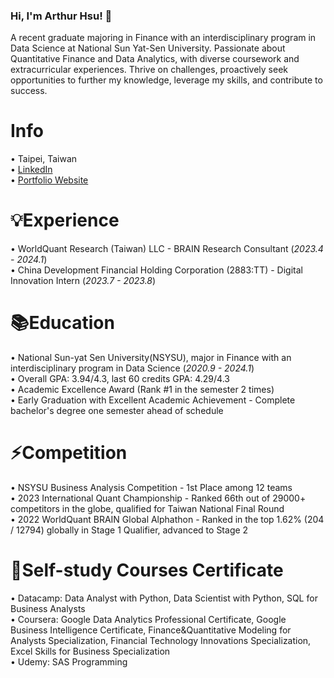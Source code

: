 ### Hi, I'm Arthur Hsu! 👋  
A recent graduate majoring in Finance with an interdisciplinary program in Data Science at National Sun Yat-Sen University. Passionate about Quantitative Finance and Data Analytics, with diverse coursework and extracurricular experiences. Thrive on challenges, proactively seek opportunities to further my knowledge, leverage my skills, and contribute to success.  

Info
======
• Taipei, Taiwan  
• [LinkedIn](https://www.linkedin.com/in/weihsin-hsu/)  
• [Portfolio Website](https://weihsinhsuarthur.mystrikingly.com/)  
  
💡Experience  
======  
• WorldQuant Research (Taiwan) LLC - BRAIN Research Consultant (_2023.4 - 2024.1_)  
• China Development Financial Holding Corporation (2883:TT) - Digital Innovation Intern  (_2023.7 - 2023.8_)


📚Education  
======  
• National Sun-yat Sen University(NSYSU), major in Finance with an interdisciplinary program in Data Science  (_2020.9 - 2024.1_)   
• Overall GPA: 3.94/4.3, last 60 credits GPA: 4.29/4.3    
• Academic Excellence Award (Rank #1 in the semester 2 times)    
• Early Graduation with Excellent Academic Achievement - Complete bachelor's degree one semester ahead of schedule    


⚡Competition
======
• NSYSU Business Analysis Competition - 1st Place among 12 teams     
• 2023 International Quant Championship - Ranked 66th out of 29000+ competitors in the globe, qualified for Taiwan National Final Round  
• 2022 WorldQuant BRAIN Global Alphathon - Ranked in the top 1.62% (204 / 12794) globally in Stage 1 Qualifier, advanced to Stage 2    

🌱Self-study Courses Certificate   
======  
• Datacamp: Data Analyst with Python, Data Scientist with Python, SQL for Business Analysts     
• Coursera: Google Data Analytics Professional Certificate, Google Business Intelligence Certificate, Finance&Quantitative Modeling for Analysts Specialization, Financial Technology Innovations Specialization, Excel Skills for Business Specialization  
• Udemy: SAS Programming




<!--
**endlessnoc/endlessnoc** is a ✨ _special_ ✨ repository because its `README.md` (this file) appears on your GitHub profile.

Here are some ideas to get you started:

- 🔭 I’m currently working on ...
- 🌱 I’m currently learning ...
- 👯 I’m looking to collaborate on ...
- 🤔 I’m looking for help with ...
- 💬 Ask me about ...
- 📫 How to reach me: ...
- 😄 Pronouns: ...
- ⚡ Fun fact: ...
-->
